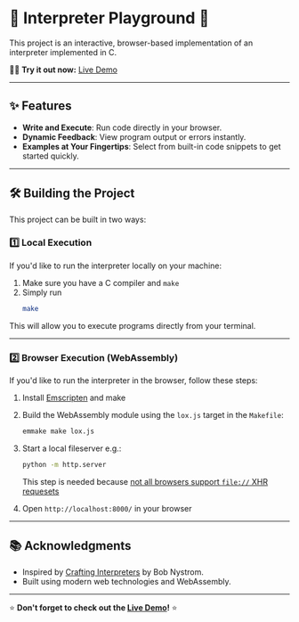 # 🌟 Interpreter Playground 🌟

This project is an interactive, browser-based implementation of an interpreter implemented in C.  

🧑‍💻 **Try it out now:** [Live Demo](https://AntonVucinic.github.io/lang)  

---

## ✨ Features
- **Write and Execute**: Run code directly in your browser.
- **Dynamic Feedback**: View program output or errors instantly.
- **Examples at Your Fingertips**: Select from built-in code snippets to get started quickly.

---

## 🛠️ Building the Project

This project can be built in two ways:

### 1️⃣ **Local Execution**
If you'd like to run the interpreter locally on your machine:
1. Make sure you have a C compiler and `make`
1. Simply run
   ```bash
   make
   ```
This will allow you to execute programs directly from your terminal.

---

### 2️⃣ **Browser Execution (WebAssembly)**
If you'd like to run the interpreter in the browser, follow these steps:
1. Install [Emscripten](https://emscripten.org/) and make
1. Build the WebAssembly module using the `lox.js` target in the `Makefile`:
   ```bash
   emmake make lox.js
   ```
1. Start a local fileserver e.g.:
   ```bash
   python -m http.server
   ```
   This step is needed because [not all browsers support `file://` XHR requesets](https://emscripten.org/docs/getting_started/FAQ.html#faq-local-webserver)
   
1. Open `http://localhost:8000/` in your browser

---

## 📚 Acknowledgments
- Inspired by [Crafting Interpreters](https://craftinginterpreters.com) by Bob Nystrom.
- Built using modern web technologies and WebAssembly.

---

⭐ **Don't forget to check out the [Live Demo](https://AntonVucinic.github.io/lang)!** ⭐
